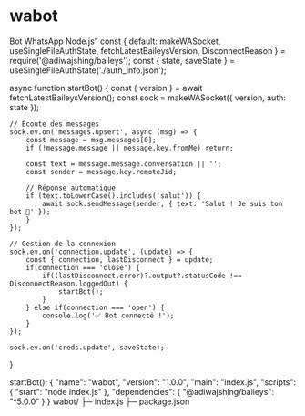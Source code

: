 # wabot
Bot WhatsApp Node.js”
const { default: makeWASocket, useSingleFileAuthState, fetchLatestBaileysVersion, DisconnectReason } = require('@adiwajshing/baileys');
const { state, saveState } = useSingleFileAuthState('./auth_info.json');

async function startBot() {
    const { version } = await fetchLatestBaileysVersion();
    const sock = makeWASocket({ version, auth: state });

    // Écoute des messages
    sock.ev.on('messages.upsert', async (msg) => {
        const message = msg.messages[0];
        if (!message.message || message.key.fromMe) return;

        const text = message.message.conversation || '';
        const sender = message.key.remoteJid;

        // Réponse automatique
        if (text.toLowerCase().includes('salut')) {
            await sock.sendMessage(sender, { text: 'Salut ! Je suis ton bot 🤖' });
        }
    });

    // Gestion de la connexion
    sock.ev.on('connection.update', (update) => {
        const { connection, lastDisconnect } = update;
        if(connection === 'close') {
            if((lastDisconnect.error)?.output?.statusCode !== DisconnectReason.loggedOut) {
                startBot();
            }
        } else if(connection === 'open') {
            console.log('✅ Bot connecté !');
        }
    });

    sock.ev.on('creds.update', saveState);
}

startBot();
{
  "name": "wabot",
  "version": "1.0.0",
  "main": "index.js",
  "scripts": {
    "start": "node index.js"
  },
  "dependencies": {
    "@adiwajshing/baileys": "^5.0.0"
  }
}
wabot/
├─ index.js
├─ package.json
